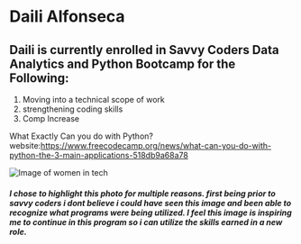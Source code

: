 # Daili Alfonseca
## Daili is currently enrolled in Savvy Coders Data Analytics and Python Bootcamp for the Following:

1. Moving into a technical scope of work
2. strengthening coding skills
3. Comp Increase
  
  What Exactly Can you do with Python? website:https://www.freecodecamp.org/news/what-can-you-do-with-python-the-3-main-applications-518db9a68a78
  
![Image of women in tech](https://www.techopedia.com/wp-content/uploads/2023/02/istock-1173805290-1.jpeg "")

##### I chose to highlight this photo for multiple reasons. first being prior to savvy coders i dont believe i could have seen this image and been able to recognize what programs were being utilized. I feel this image is inspiring me to continue in this program so i can utilize the skills earned in a new role. 
